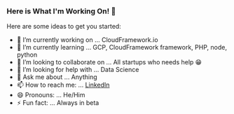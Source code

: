### Here is What I'm Working On! 👋

Here are some ideas to get you started:

- 🔭 I’m currently working on ... CloudFramework.io
- 🌱 I’m currently learning ... GCP, CloudFramework framework, PHP, node, python
- 👯 I’m looking to collaborate on ... All startups who needs help 😁
- 🤔 I’m looking for help with ... Data Science
- 💬 Ask me about ... Anything
- 📫 How to reach me: ... [LinkedIn](https://www.linkedin.com/in/franherreradugo/)
- 😄 Pronouns: ... He/Him
- ⚡ Fun fact: ... Always in beta
